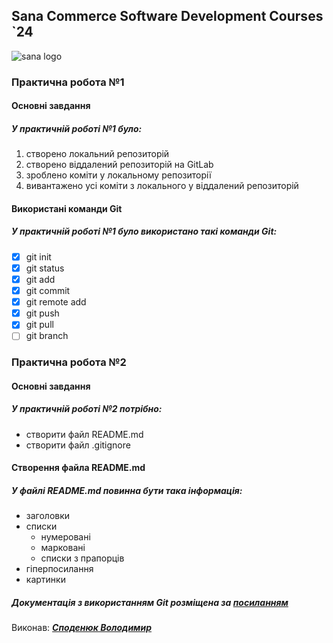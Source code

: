## Sana Commerce Software Development Courses `24
![sana logo](https://upload.wikimedia.org/wikipedia/commons/0/08/Sana_Commerce_Logo.png)
### Практична робота №1

#### Основні завдання
##### У **практичній роботі №1** було:
1. створено локальний репозиторій
2. створено віддалений репозиторій на GitLab
3. зроблено коміти у локальному репозиторії
4. вивантажено усі коміти з локального у віддалений репозиторій
#### Використані команди Git
##### У **практичній роботі №1** було використано такі команди Git:
- [x] git init
- [x] git status
- [x] git add
- [x] git commit
- [x] git remote add
- [x] git push
- [x] git pull
- [ ] git branch
### Практична робота №2

#### Основні завдання
##### У **практичній роботі №2** потрібно:
* створити файл README.md
* створити файл .gitignore
#### Створення файла README.md
##### У файлі ***README.md*** повинна бути така інформація:
* заголовки
* списки
  - нумеровані
  - марковані
  - списки з прапорців
* гіперпосилання
* картинки
##### Документація з використанням Git розміщена за [посиланням](https://git-scm.com/book/uk/v2/%D0%92%D1%81%D1%82%D1%83%D0%BF-%D0%9F%D1%80%D0%BE-%D1%81%D0%B8%D1%81%D1%82%D0%B5%D0%BC%D1%83-%D0%BA%D0%BE%D0%BD%D1%82%D1%80%D0%BE%D0%BB%D1%8E-%D0%B2%D0%B5%D1%80%D1%81%D1%96%D0%B9)
Виконав: ***[Споденюк Володимир](https://github.com/Volodymyr909)***
